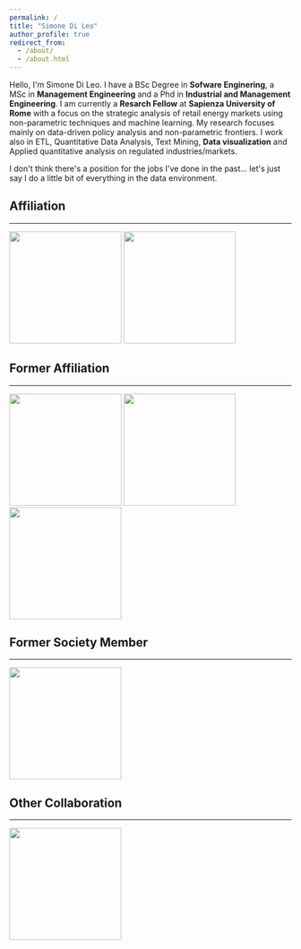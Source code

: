 ```yaml
---
permalink: /
title: "Simone Di Leo"
author_profile: true
redirect_from: 
  - /about/
  - /about.html
---
```

Hello, I'm Simone Di Leo. 
I have a BSc Degree in **Sofware Enginering**, a MSc in **Management Engineering** and a Phd in **Industrial and Management Engineering**. 
I am currently a  **Resarch Fellow** at **Sapienza University of Rome** with a focus on the strategic analysis of retail energy markets using non-parametric techniques and machine learning.
My research focuses mainly on data-driven policy analysis and non-parametric frontiers.
I work also in ETL, Quantitative Data Analysis, Text Mining, **Data visualization** and Applied quantitative analysis on regulated industries/markets.

I don't think there's a position for the jobs I've done in the past... let's just say I do a little bit of everything in the data environment.


## Affiliation
_________________

<img src="https://logos-download.com/wp-content/uploads/2019/07/Sapienza_Roma_Logo.png" width="200">    <img src="https://www.diag.uniroma1.it/sites/default/files/marchio%20logo%20eng%20jpg.jpg" width="200">    



## Former Affiliation
_________________

<img src="https://th.bing.com/th/id/R.690696eb5e226c5d992f0933980b8840?rik=vRUVF3QuJ9xSEg&pid=ImgRaw&r=0" width="200">   

<img src="https://www.eter-project.com/wp-content/uploads/2022/03/ETER-Logo-3.svg" width="200">

<img src="https://uclouvain.be/sites/all/themes/ucltheme/logo.png?newdesign2018" width="200">

## Former Society Member
_________________

<img src="https://www.side-iea.it/sites/side-iea.it/files/logo-side-iea.png" width="200">

## Other Collaboration
_________________

<img src="https://www.arera.it/typo3conf/ext/areratheme/Resources/Public/Images/Template/arera-logo.svg" width="200">
